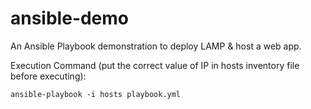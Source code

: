 # ansible-demo
An Ansible Playbook demonstration to deploy LAMP &amp; host a web app.

Execution Command (put the correct value of IP in hosts inventory file before executing):

``ansible-playbook -i hosts playbook.yml``
